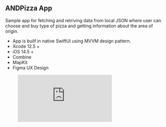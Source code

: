 ## ANDPizza App

Sample app for fetching and retriving data from local JSON where user can choose and buy type of pizza and getting information about the area of origin.

- App is builf in native SwiftUI using MVVM design pattern.
- Xcode 12.5 +
- iOS 14.5 +
- Combine
- MapKit
- Figma UX Design


<figure class="video_container">
  <iframe src="https://youtu.be/cVnElAiFx5w" frameborder="0" allowfullscreen="true"> </iframe>
</figure>

